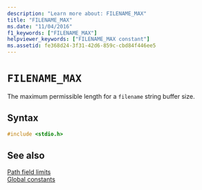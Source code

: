 ```yaml
---
description: "Learn more about: FILENAME_MAX"
title: "FILENAME_MAX"
ms.date: "11/04/2016"
f1_keywords: ["FILENAME_MAX"]
helpviewer_keywords: ["FILENAME_MAX constant"]
ms.assetid: fe368d24-3f31-42d6-859c-cbd84f446ee5
---
```

# `FILENAME_MAX`

The maximum permissible length for a `filename` string buffer size.

## Syntax

```C
#include <stdio.h>
```

## See also

[Path field limits](./path-field-limits.md)\
[Global constants](./global-constants.md)
